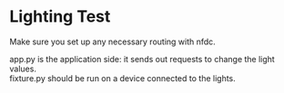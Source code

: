 Lighting Test
=============

Make sure you set up any necessary routing with nfdc.  

app.py is the application side: it sends out requests to change the light values.  
fixture.py should be run on a device connected to the lights.  
   
